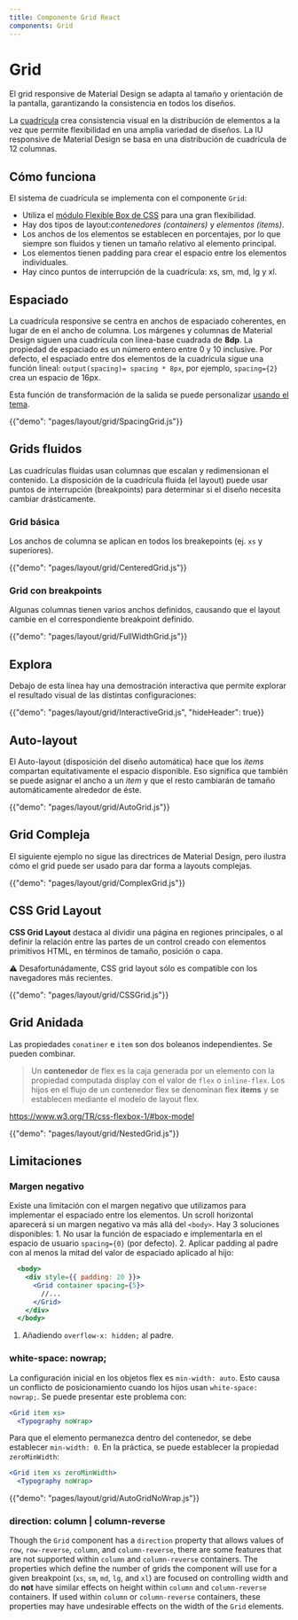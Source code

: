 ```yaml
---
title: Componente Grid React
components: Grid
---
```

# Grid

<p class="description">El grid responsive de Material Design se adapta al tamaño y orientación de la pantalla, garantizando la consistencia en todos los diseños.</p>

La [cuadrícula](https://material.io/design/layout/responsive-layout-grid.html) crea consistencia visual en la distribución de elementos a la vez que permite flexibilidad en una amplia variedad de diseños. La IU responsive de Material Design se basa en una distribución de cuadrícula de 12 columnas.

## Cómo funciona

El sistema de cuadrícula se implementa con el componente `Grid`:

- Utiliza el [módulo Flexible Box de CSS](https://www.w3.org/TR/css-flexbox-1/) para una gran flexibilidad.
- Hay dos tipos de layout:*contenedores (containers)* y *elementos (items)*.
- Los anchos de los elementos se establecen en porcentajes, por lo que siempre son fluidos y tienen un tamaño relativo al elemento principal.
- Los elementos tienen padding para crear el espacio entre los elementos individuales.
- Hay cinco puntos de interrupción de la cuadrícula: xs, sm, md, lg y xl.

## Espaciado

La cuadrícula responsive se centra en anchos de espaciado coherentes, en lugar de en el ancho de columna. Los márgenes y columnas de Material Design siguen una cuadrícula con línea-base cuadrada de **8dp**. La propiedad de espaciado es un número entero entre 0 y 10 inclusive. Por defecto, el espaciado entre dos elementos de la cuadrícula sigue una función lineal: `output(spacing)= spacing * 8px`, por ejemplo, `spacing={2}` crea un espacio de 16px.

Esta función de transformación de la salida se puede personalizar [usando el tema](/customization/themes/#spacing).

{{"demo": "pages/layout/grid/SpacingGrid.js"}}

## Grids fluidos

Las cuadrículas fluidas usan columnas que escalan y redimensionan el contenido. La disposición de la cuadrícula fluida (el layout) puede usar puntos de interrupción (breakpoints) para determinar si el diseño necesita cambiar drásticamente.

### Grid básica

Los anchos de columna se aplican en todos los breakepoints (ej. `xs` y superiores).

{{"demo": "pages/layout/grid/CenteredGrid.js"}}

### Grid con breakpoints

Algunas columnas tienen varios anchos definidos, causando que el layout cambie en el correspondiente breakpoint definido.

{{"demo": "pages/layout/grid/FullWidthGrid.js"}}

## Explora

Debajo de esta línea hay una demostración interactiva que permite explorar el resultado visual de las distintas configuraciones:

{{"demo": "pages/layout/grid/InteractiveGrid.js", "hideHeader": true}}

## Auto-layout

El Auto-layout (disposición del diseño automática) hace que los *items* compartan equitativamente el espacio disponible. Eso significa que también se puede asignar el ancho a un *item* y que el resto cambiarán de tamaño automáticamente alrededor de éste.

{{"demo": "pages/layout/grid/AutoGrid.js"}}

## Grid Compleja

El siguiente ejemplo no sigue las directrices de Material Design, pero ilustra cómo el grid puede ser usado para dar forma a layouts complejas.

{{"demo": "pages/layout/grid/ComplexGrid.js"}}

## CSS Grid Layout

**CSS Grid Layout** destaca al dividir una página en regiones principales, o al definir la relación entre las partes de un control creado con elementos primitivos HTML, en términos de tamaño, posición o capa.

⚠️ Desafortunádamente, CSS grid layout sólo es compatible con los navegadores más recientes.

{{"demo": "pages/layout/grid/CSSGrid.js"}}

## Grid Anidada

Las propiedades `conatiner` e `item` son dos boleanos independientes. Se pueden combinar.

> Un **contenedor** de flex es la caja generada por un elemento con la propiedad computada display con el valor de `flex` o `inline-flex`. Los hijos en el flujo de un contenedor flex se denominan flex **items** y se establecen mediante el modelo de layout flex.

https://www.w3.org/TR/css-flexbox-1/#box-model

{{"demo": "pages/layout/grid/NestedGrid.js"}}

## Limitaciones

### Margen negativo

Existe una limitación con el margen negativo que utilizamos para implementar el espaciado entre los elementos. Un scroll horizontal aparecerá si un margen negativo va más allá del `<body>`. Hay 3 soluciones disponibles: 1. No usar la función de espaciado e implementarla en el espacio de usuario `spacing={0}` (por defecto). 2. Aplicar padding al padre con al menos la mitad del valor de espaciado aplicado al hijo:

```jsx
  <body>
    <div style={{ padding: 20 }}>
      <Grid container spacing={5}>
        //...
      </Grid>
    </div>
  </body>
```

1. Añadiendo `overflow-x: hidden;` al padre.

### white-space: nowrap;

La configuración inicial en los objetos flex es `min-width: auto`. Esto causa un conflicto de posicionamiento cuando los hijos usan `white-space: nowrap;`. Se puede presentar este problema con:

```jsx
<Grid item xs>
  <Typography noWrap>
```

Para que el elemento permanezca dentro del contenedor, se debe establecer `min-width: 0`. En la práctica, se puede establecer la propiedad `zeroMinWidth`:

```jsx
<Grid item xs zeroMinWidth>
  <Typography noWrap>
```

{{"demo": "pages/layout/grid/AutoGridNoWrap.js"}}

### direction: column | column-reverse

Though the `Grid` component has a `direction` property that allows values of `row`, `row-reverse`, `column`, and `column-reverse`, there are some features that are not supported within `column` and `column-reverse` containers. The properties which define the number of grids the component will use for a given breakpoint (`xs`, `sm`, `md`, `lg`, and `xl`) are focused on controlling width and do **not** have similar effects on height within `column` and `column-reverse` containers. If used within `column` or `column-reverse` containers, these properties may have undesirable effects on the width of the `Grid` elements.
